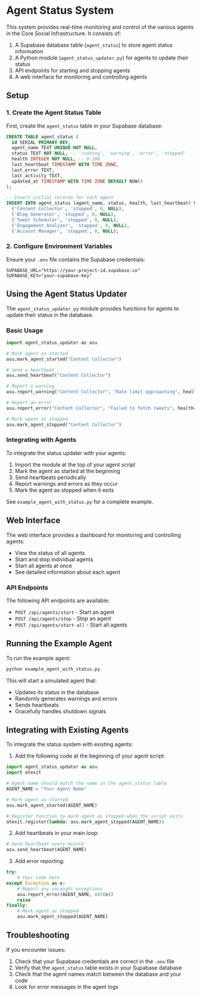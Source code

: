 # Agent Status System

This system provides real-time monitoring and control of the various agents in the Core Social Infrastructure. It consists of:

1. A Supabase database table (`agent_status`) to store agent status information
2. A Python module (`agent_status_updater.py`) for agents to update their status
3. API endpoints for starting and stopping agents
4. A web interface for monitoring and controlling agents

## Setup

### 1. Create the Agent Status Table

First, create the `agent_status` table in your Supabase database:

```sql
CREATE TABLE agent_status (
  id SERIAL PRIMARY KEY,
  agent_name TEXT UNIQUE NOT NULL,
  status TEXT NOT NULL, -- 'running', 'warning', 'error', 'stopped'
  health INTEGER NOT NULL, -- 0-100
  last_heartbeat TIMESTAMP WITH TIME ZONE,
  last_error TEXT,
  last_activity TEXT,
  updated_at TIMESTAMP WITH TIME ZONE DEFAULT NOW()
);

-- Insert initial records for each agent
INSERT INTO agent_status (agent_name, status, health, last_heartbeat) VALUES
  ('Content Collector', 'stopped', 0, NULL),
  ('Blog Generator', 'stopped', 0, NULL),
  ('Tweet Scheduler', 'stopped', 0, NULL),
  ('Engagement Analyzer', 'stopped', 0, NULL),
  ('Account Manager', 'stopped', 0, NULL);
```

### 2. Configure Environment Variables

Ensure your `.env` file contains the Supabase credentials:

```
SUPABASE_URL="https://your-project-id.supabase.co"
SUPABASE_KEY="your-supabase-key"
```

## Using the Agent Status Updater

The `agent_status_updater.py` module provides functions for agents to update their status in the database.

### Basic Usage

```python
import agent_status_updater as asu

# Mark agent as started
asu.mark_agent_started("Content Collector")

# Send a heartbeat
asu.send_heartbeat("Content Collector")

# Report a warning
asu.report_warning("Content Collector", "Rate limit approaching", health=75)

# Report an error
asu.report_error("Content Collector", "Failed to fetch tweets", health=30)

# Mark agent as stopped
asu.mark_agent_stopped("Content Collector")
```

### Integrating with Agents

To integrate the status updater with your agents:

1. Import the module at the top of your agent script
2. Mark the agent as started at the beginning
3. Send heartbeats periodically
4. Report warnings and errors as they occur
5. Mark the agent as stopped when it exits

See `example_agent_with_status.py` for a complete example.

## Web Interface

The web interface provides a dashboard for monitoring and controlling agents:

- View the status of all agents
- Start and stop individual agents
- Start all agents at once
- See detailed information about each agent

### API Endpoints

The following API endpoints are available:

- `POST /api/agents/start` - Start an agent
- `POST /api/agents/stop` - Stop an agent
- `POST /api/agents/start-all` - Start all agents

## Running the Example Agent

To run the example agent:

```bash
python example_agent_with_status.py
```

This will start a simulated agent that:

- Updates its status in the database
- Randomly generates warnings and errors
- Sends heartbeats
- Gracefully handles shutdown signals

## Integrating with Existing Agents

To integrate the status system with existing agents:

1. Add the following code at the beginning of your agent script:

```python
import agent_status_updater as asu
import atexit

# Agent name should match the name in the agent_status table
AGENT_NAME = "Your Agent Name"

# Mark agent as started
asu.mark_agent_started(AGENT_NAME)

# Register function to mark agent as stopped when the script exits
atexit.register(lambda: asu.mark_agent_stopped(AGENT_NAME))
```

2. Add heartbeats in your main loop:

```python
# Send heartbeat every minute
asu.send_heartbeat(AGENT_NAME)
```

3. Add error reporting:

```python
try:
    # Your code here
except Exception as e:
    # Report any uncaught exceptions
    asu.report_error(AGENT_NAME, str(e))
    raise
finally:
    # Mark agent as stopped
    asu.mark_agent_stopped(AGENT_NAME)
```

## Troubleshooting

If you encounter issues:

1. Check that your Supabase credentials are correct in the `.env` file
2. Verify that the `agent_status` table exists in your Supabase database
3. Check that the agent names match between the database and your code
4. Look for error messages in the agent logs
